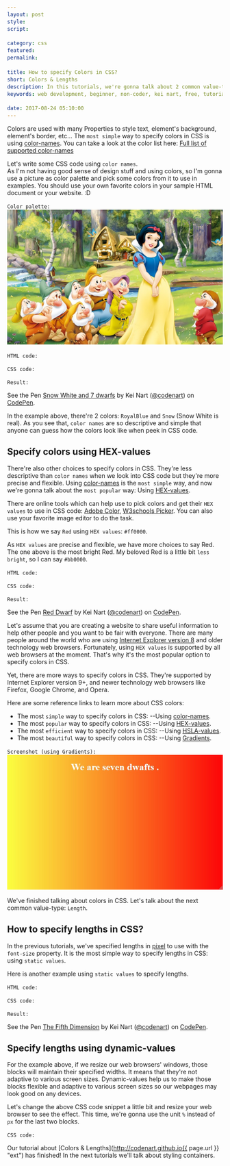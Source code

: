 ```yaml
---
layout: post
style:
script:

category: css
featured:
permalink:

title: How to specify Colors in CSS?
short: Colors & Lengths
description: In this tutorials, we're gonna talk about 2 common value-types (Color & Length). <br>Everyone of us loves colors in our own perspective. <br>So, let's start with CSS Colors. <i class="fa fa-heart"></i>
keywords: web development, beginner, non-coder, kei nart, free, tutorial, coding, programming, code nart, html, css, colors, units

date: 2017-08-24 05:10:00
---
```


<span id="simple"></span>
Colors are used with many Properties to style text, element's background,
element's border, etc... The `most simple` way to specify colors in CSS is using
[color-names](https://www.w3schools.com/colors/colors_groups.asp "ext"). You can
take a look at the color list here: [Full list of supported color-names](https://www.w3schools.com/colors/colors_groups.asp "ext")

Let's write some CSS code using `color names`.  
As I'm not having good sense of design stuff and using colors, so I'm gonna use
a picture as color palette and pick some colors from it to use in examples. You
should use your own favorite colors in your sample HTML document or your website. :D

`Color palette:`
![snow white and 7 dwarfs](/images/css/3/palette.jpg)

`HTML code:`
<script src="https://gist.github.com/codenart/4947882eb4a902a8683ff76aa9553c33.js">
</script>

`CSS code:`
<script src="https://gist.github.com/codenart/5e13d148bff2458e6048f8f70c58ccdb.js">
</script>

`Result:`

<p data-height="500" data-theme-id="light" data-slug-hash="yzLjze"
   data-default-tab="result" data-user="codenart" data-embed-version="2"
   data-pen-title="Snow White and 7 dwarfs" class="codepen">
   See the Pen
   <a href="https://codepen.io/codenart/pen/yzLjze/">Snow White and 7 dwarfs</a>
   by Kei Nart (<a href="https://codepen.io/codenart">@codenart</a>) on
   <a href="https://codepen.io">CodePen</a>.
</p>
<script async src="https://production-assets.codepen.io/assets/embed/ei.js"></script>

In the example above, there're 2 colors: `RoyalBlue` and `Snow` (Snow White is
real). As you see that, `color names` are so descriptive and simple that anyone
can guess how the colors look like when peek in CSS code.

## Specify colors using HEX-values

There're also other choices to specify colors in CSS. They're less descriptive
than `color names` when we look into CSS code but they're more precise and flexible.
Using [color-names](#simple "int") is the `most simple` way, and now we're
gonna talk about the `most popular` way: Using
[HEX-values](https://www.w3schools.com/colors/colors_hexadecimal.asp "ext").

There are online tools which can help use to pick colors and get their `HEX
values` to use in CSS code:
[Adobe Color](https://color.adobe.com/ "ext"),
[W3schools Picker](https://www.w3schools.com/colors/colors_picker.asp "ext").
You can also use your favorite image editor to do the task.

This is how we say `Red` using `HEX values`: `#ff0000`.

As `HEX values` are precise and flexible, we have more choices to say Red. The
one above is the most bright Red. My beloved Red is a little bit `less bright`,
so I can say `#bb0000`.

`HTML code:`
<script src="https://gist.github.com/codenart/29964874e246275be3ddf9b7a2d1c747.js">
</script>

`CSS code:`
<script src="https://gist.github.com/codenart/23e0508d1a1066f7521daea6a794aad2.js">
</script>

`Result:`

<p data-height="500" data-theme-id="light" data-slug-hash="rGNvvy" data-default-tab="result"
   data-user="codenart" data-embed-version="2" data-pen-title="Red Dwarf" class="codepen">
   See the Pen <a href="https://codepen.io/codenart/pen/rGNvvy/">Red Dwarf</a>
   by Kei Nart (<a href="https://codepen.io/codenart">@codenart</a>) on
   <a href="https://codepen.io">CodePen</a>.
</p>
<script async src="https://production-assets.codepen.io/assets/embed/ei.js"></script>

Let's assume that you are creating a website to share useful information to help
other people and you want to be fair with everyone. There are many people around
the world who are using
[Internet Explorer version 8](https://en.wikipedia.org/wiki/Internet_Explorer "ext")
and older technology web browsers. Fortunately, using `HEX values` is supported
by all web browsers at the moment. That's why it's the most popular option to
specify colors in CSS.

Yet, there are more ways to specify colors in CSS. They're supported by Internet
Explorer version 9+, and newer technology web browsers like Firefox, Google
Chrome, and Opera.

Here are some reference links to learn more about CSS colors:

- The most `simple` way to specify colors in CSS: --Using
[color-names](https://www.w3schools.com/colors/colors_groups.asp "ext").
- The most `popular` way to specify colors in CSS: --Using
[HEX-values](https://www.w3schools.com/colors/colors_hexadecimal.asp "ext").
- The most `efficient` way to specify colors in CSS: --Using
[HSLA-values](https://www.w3schools.com/colors/colors_hsl.asp "ext").
- The most `beautiful` way to specify colors in CSS: --Using
[Gradients](https://www.w3schools.com/colors/colors_gradient.asp "ext").

`Screenshot (using Gradients):`
![7 dwarfs](/images/css/3/sevendwarfs.jpg)

We've finished talking about colors in CSS. Let's talk about the next common
value-type: `Length`.

## How to specify lengths in CSS?

In the previous tutorials, we've specified lengths in
[pixel](https://en.wikipedia.org/wiki/Pixel "ext") to use with the `font-size`
property. It is the most simple way to specify lengths in CSS: using `static values`.

Here is another example using `static values` to specify lengths.

`HTML code:`
<script src="https://gist.github.com/codenart/4ffbb4bc310d672bd422af91f341836f.js">
</script>

`CSS code:`
<script src="https://gist.github.com/codenart/ee1a1f60dc27242eeb297039b8c7abee.js">
</script>

`Result:`

<p data-height="500" data-theme-id="light" data-slug-hash="LzYrZX"
   data-default-tab="result" data-user="codenart" data-embed-version="2"
   data-pen-title="The Fifth Dimension" class="codepen">
   See the Pen
   <a href="https://codepen.io/codenart/pen/LzYrZX/">The Fifth Dimension</a>
   by Kei Nart (<a href="https://codepen.io/codenart">@codenart</a>) on
   <a href="https://codepen.io">CodePen</a>.
</p>
<script async src="https://production-assets.codepen.io/assets/embed/ei.js"></script>

## Specify lengths using dynamic-values

For the example above, if we resize our web browsers' windows, those blocks will
maintain their specified widths. It means that they're not adaptive to various
screen sizes. Dynamic-values help us to make those blocks flexible and adaptive
to various screen sizes so our webpages may look good on any devices.

Let's change the above CSS code snippet a little bit and resize your web browser
to see the effect. This time, we're gonna use the unit `%` instead of `px` for
the last two blocks.

`CSS code:`
<script src="https://gist.github.com/codenart/ec72e9b9586dfdbd05c8b12da592141f.js">
</script>

Our tutorial about
[Colors & Lengths](http://codenart.github.io{{ page.url }} "ext")
has finished! In the next tutorials we'll talk about styling containers.
